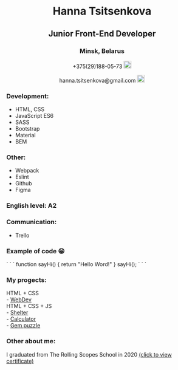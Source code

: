 <div class="container" align="center">  
  <h1> Hanna Tsitsenkova </h1>
  <h2> Junior Front-End Developer </h2>         
  <h3> Minsk, Belarus </h3>  
  <p> +375(29)188-05-73
      <a href="https://t.me/titenkova_anna">
        <img src="https://upload.wikimedia.org/wikipedia/commons/thumb/8/82/Telegram_logo.svg/768px-Telegram_logo.svg.png" width=20px class="img"alt="telegram"/>
      </a>
    </p>              
    <p>hanna.tsitsenkova@gmail.com 
     <a href="https://www.google.com/intl/ru/gmail/about/">
        <img src="https://cdn-icons-png.flaticon.com/512/281/281769.png" width=20px alt="gmail"/>
       </a>
    </p>
  </div>

  <div class="container-resume">
    <h3>Development:</h3>
    <ul> 
      <li>HTML, CSS</li>
      <li>JavaScript ES6</li>
      <li>SASS</li>
      <li>Bootstrap</li>
      <li>Material</li>
      <li>BEM</li>
    </ul>
    <h3>Other:</h3>
    <ul> 
      <li>Webpack</li>
      <li>Eslint</li>
      <li>Github</li>
      <li>Figma</li>
    </ul>
    <h3>English level: A2</h3>
    <h3>Communication:</h3>
    <ul> 
      <li>Trello</li>
    </ul>
    <h3>Example of code 😁</h3>
    ` ` ` 
    function sayHi() { 
       return "Hello Word!" 
    } 
    sayHi();
    ` ` `
    <h3>Му progects:</h3>
      HTML + CSS </br>
      - <a href="https://rolling-scopes-school.github.io/hanna25-JS2020Q3/webdev/">WebDev</a> </br>
      HTML + CSS + JS </br>
      - <a href="https://rolling-scopes-school.github.io/hanna25-JS2020Q3/shelter/pages/main/main.html">Shelter</a> </br>   
      - <a href="https://rolling-scopes-school.github.io/hanna25-JS2020Q3/calculator/">Calculator</a> </br>    
      - <a href="https://rolling-scopes-school.github.io/hanna25-JS2020Q3/gem-puzzle/dist/index.html">Gem puzzle</a></br>   
      <h3>Other about me:</h3>
      <p> I graduated from The Rolling Scopes School in 2020  <a href="https://app.rs.school/certificate/o9cctjh0">(click to view certificate)</a>
      </p>
  </div>

